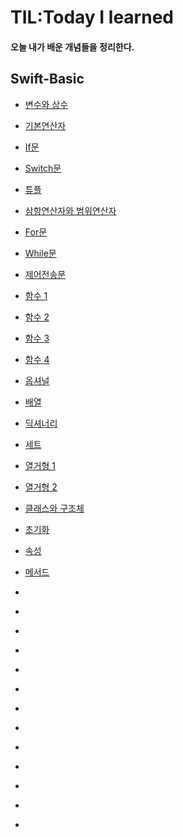 # TIL:Today I learned

#### 오늘 내가 배운 개념들을 정리한다.

## Swift-Basic

- [변수와 상수](https://github.com/ios-Jay/TIL/blob/main/Swift/1.%EB%B3%80%EC%88%98%EC%99%80%20%EC%83%81%EC%88%98%20/%EB%B3%80%EC%88%98%EC%99%80%20%EC%83%81%EC%88%98.md)

- [기본연산자](https://github.com/ios-Jay/TIL/blob/main/Swift/2.%EA%B8%B0%EB%B3%B8%EC%97%B0%EC%82%B0%EC%9E%90/%EA%B8%B0%EB%B3%B8%EC%97%B0%EC%82%B0%EC%9E%90.md)

- [If문](https://github.com/ios-Jay/TIL/blob/main/Swift/3.%EC%A1%B0%EA%B1%B4%EB%AC%B8/if%EB%AC%B8.md)

- [Switch문](https://github.com/ios-Jay/TIL/blob/main/Swift/3.%EC%A1%B0%EA%B1%B4%EB%AC%B8/switch%EB%AC%B8.md)

- [튜플](https://github.com/ios-Jay/TIL/blob/main/Swift/4.%ED%8A%9C%ED%94%8C/%ED%8A%9C%ED%94%8C.md)

- [삼항연산자와 범위연산자](https://github.com/ios-Jay/TIL/blob/main/Swift/5.%EC%82%BC%ED%95%AD%EC%97%B0%EC%82%B0%EC%9E%90%EC%99%80%20%EB%B2%94%EC%9C%84%20%EC%97%B0%EC%82%B0%EC%9E%90/%EC%82%BC%ED%95%AD%EC%97%B0%EC%82%B0%EC%9E%90%EC%99%80%20%EB%B2%94%EC%9C%84%EC%97%B0%EC%82%B0%EC%9E%90.md)

- [For문](https://github.com/ios-Jay/TIL/blob/main/Swift/6.%EB%B0%98%EB%B3%B5%EB%AC%B8/For%EB%AC%B8.md)

- [While문](https://github.com/ios-Jay/TIL/blob/main/Swift/6.%EB%B0%98%EB%B3%B5%EB%AC%B8/While%EB%AC%B8.md)

- [제어전송문](https://github.com/ios-Jay/TIL/blob/main/Swift/6.%EB%B0%98%EB%B3%B5%EB%AC%B8/%EC%A0%9C%EC%96%B4%EC%A0%84%EC%86%A1%EB%AC%B8.md)

- [함수 1](https://github.com/ios-Jay/TIL/blob/main/Swift/7.%ED%95%A8%EC%88%98/%ED%95%A8%EC%88%98%201.md)

- [함수 2](https://github.com/ios-Jay/TIL/blob/main/Swift/7.%ED%95%A8%EC%88%98/%ED%95%A8%EC%88%98%202.md)

- [함수 3](https://github.com/ios-Jay/TIL/blob/main/Swift/7.%ED%95%A8%EC%88%98/%ED%95%A8%EC%88%98%203.md)

- [함수 4](https://github.com/ios-Jay/TIL/blob/main/Swift/7.%ED%95%A8%EC%88%98/%ED%95%A8%EC%88%98%204.md)

- [옵셔널](https://github.com/ios-Jay/TIL/blob/main/Swift/8.%EC%98%B5%EC%85%94%EB%84%90/%EC%98%B5%EC%85%94%EB%84%90.md)

- [배열](https://github.com/ios-Jay/TIL/blob/main/Swift/9.%EC%BB%AC%EB%A0%89%EC%85%98/%EB%B0%B0%EC%97%B4.md)

- [딕셔너리](https://github.com/ios-Jay/TIL/blob/main/Swift/9.%EC%BB%AC%EB%A0%89%EC%85%98/%EB%94%95%EC%85%94%EB%84%88%EB%A6%AC.md)

- [세트](https://github.com/ios-Jay/TIL/blob/main/Swift/9.%EC%BB%AC%EB%A0%89%EC%85%98/%EC%84%B8%ED%8A%B8.md)

- [열거형 1](https://github.com/ios-Jay/TIL/blob/main/Swift/10.%EC%97%B4%EA%B1%B0%ED%98%95/%EC%97%B4%EA%B1%B0%ED%98%95%201.md)

- [열거형 2](https://github.com/ios-Jay/TIL/blob/main/Swift/10.%EC%97%B4%EA%B1%B0%ED%98%95/%EC%97%B4%EA%B1%B0%ED%98%95%202.md)

- [클래스와 구조체](https://github.com/ios-Jay/TIL/blob/main/Swift/11.%ED%81%B4%EB%9E%98%EC%8A%A4%EC%99%80%20%EA%B5%AC%EC%A1%B0%EC%B2%B4/%ED%81%B4%EB%9E%98%EC%8A%A4%EC%99%80%20%EA%B5%AC%EC%A1%B0%EC%B2%B4.md)

- [초기화](https://github.com/ios-Jay/TIL/blob/main/Swift/11.%ED%81%B4%EB%9E%98%EC%8A%A4%EC%99%80%20%EA%B5%AC%EC%A1%B0%EC%B2%B4/%EC%B4%88%EA%B8%B0%ED%99%94.md)

- [속성](https://github.com/ios-Jay/TIL/blob/main/Swift/11.%ED%81%B4%EB%9E%98%EC%8A%A4%EC%99%80%20%EA%B5%AC%EC%A1%B0%EC%B2%B4/%EC%86%8D%EC%84%B1.md)

- [메서드](https://github.com/ios-Jay/TIL/blob/main/Swift/11.%ED%81%B4%EB%9E%98%EC%8A%A4%EC%99%80%20%EA%B5%AC%EC%A1%B0%EC%B2%B4/%EB%A9%94%EC%84%9C%EB%93%9C.md)

- []()
- []()
- []()
- []()
- []()
- []()
- []()
- []()
- []()
- []()
- []()
- []()
- []()
